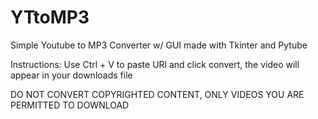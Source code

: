 # YTtoMP3
Simple Youtube to MP3 Converter w/ GUI made with Tkinter and Pytube

Instructions: Use Ctrl + V to paste URl and click convert, the video will appear in your downloads file

DO NOT CONVERT COPYRIGHTED CONTENT, ONLY VIDEOS YOU ARE PERMITTED TO DOWNLOAD
